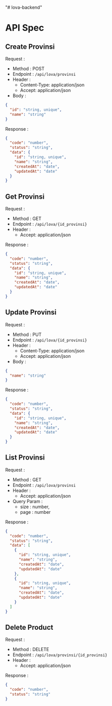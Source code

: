 "# lova-backend"

# API Spec

## Create Provinsi

Request :

- Method : POST
- Endpoint : `/api/lova/provinsi`
- Header :
  - Content-Type: application/json
  - Accept: application/json
- Body :

```json
{
  "id": "string, unique",
  "name": "string"
}
```

Response :

```json
{
  "code": "number",
  "status": "string",
  "data": {
    "id": "string, unique",
    "name": "string",
    "createdAt": "date",
    "updatedAt": "date"
  }
}
```

## Get Provinsi

Request :

- Method : GET
- Endpoint : `/api/lova/{id_provinsi}`
- Header :
  - Accept: application/json

Response :

```json
{
  "code": "number",
  "status": "string",
  "data": {
    "id": "string, unique",
    "name": "string",
    "createdAt": "date",
    "updatedAt": "date"
  }
}
```

## Update Provinsi

Request :

- Method : PUT
- Endpoint : `/api/lova/{id_provinsi}`
- Header :
  - Content-Type: application/json
  - Accept: application/json
- Body :

```json
{
  "name": "string"
}
```

Response :

```json
{
  "code": "number",
  "status": "string",
  "data": {
    "id": "string, unique",
    "name": "string",
    "createdAt": "date",
    "updatedAt": "date"
  }
}
```

## List Provinsi

Request :

- Method : GET
- Endpoint : `/api/lova/provinsi`
- Header :
  - Accept: application/json
- Query Param :
  - size : number,
  - page : number

Response :

```json
{
  "code": "number",
  "status": "string",
  "data": [
    {
      "id": "string, unique",
      "name": "string",
      "createdAt": "date",
      "updatedAt": "date"
    },
    {
      "id": "string, unique",
      "name": "string",
      "createdAt": "date",
      "updatedAt": "date"
    }
  ]
}
```

## Delete Product

Request :

- Method : DELETE
- Endpoint : `/api/lova/provinsi/{id_provinsi}`
- Header :
  - Accept: application/json

Response :

```json
{
  "code": "number",
  "status": "string"
}
```
